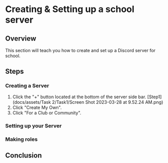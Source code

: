 # Creating & Setting up a school server

## Overview

This section will teach you how to create and set up a Discord server for school.

## Steps

### Creating a Server

1. Click the "+" button located at the bottom of the server side bar.
[Step1](docs/assets/Task 2/Task1/Screen Shot 2023-03-28 at 9.52.24 AM.png)
2. Click "Create My Own".
3. Click "For a Club or Community".


### Setting up your Server

### Making roles

## Conclusion
